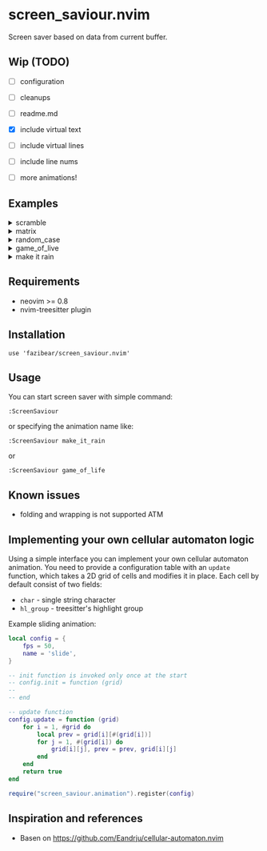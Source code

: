 # screen_saviour.nvim

Screen saver based on data from current buffer.

## Wip (TODO)
- [ ] configuration
- [ ] cleanups
- [ ] readme.md
- [X] include virtual text
- [ ] include virtual lines
- [ ] include line nums
- [ ] more animations!


## Examples

<details>
    <summary>
        scramble
    </summary>
    <a href="https://asciinema.org/a/628917" target="_blank">
        <img src="https://asciinema.org/a/628917.svg" />
    </a>
</details>

<details>
    <summary>
        matrix
    </summary>
    <a href="https://asciinema.org/a/628916" target="_blank">
        <img src="https://asciinema.org/a/628916.svg" />
    </a>
</details>

<details>
    <summary>
        random_case
    </summary>
    <a href="https://asciinema.org/a/628918" target="_blank">
        <img src="https://asciinema.org/a/628918.svg" />
    </a>
</details>

<details>
    <summary>
        game_of_live
    </summary>
    <a href="https://asciinema.org/a/628983" target="_blank">
        <img src="https://asciinema.org/a/628983.svg" />
    </a>
</details>

<details>
    <summary>
        make it rain
    </summary>
    <a href="https://asciinema.org/a/628984" target="_blank">
        <img src="https://asciinema.org/a/628984.svg" />
    </a>
</details>

## Requirements
- neovim >= 0.8
- nvim-treesitter plugin

## Installation
```
use 'fazibear/screen_saviour.nvim' 
```

## Usage
You can start screen saver with simple command:
``` 
:ScreenSaviour
```
or specifying the animation name like:
```
:ScreenSaviour make_it_rain
```
or
```
:ScreenSaviour game_of_life
```

## Known issues
- folding and wrapping is not supported ATM

## Implementing your own cellular automaton logic
Using a simple interface you can implement your own cellular automaton animation. You need to provide a configuration table with an `update` function, which takes a 2D grid of cells and modifies it in place. Each cell by default consist of two fields: 
- `char` - single string character
- `hl_group` - treesitter's highlight group

Example sliding animation:
```lua
local config = {
    fps = 50,
    name = 'slide',
}

-- init function is invoked only once at the start
-- config.init = function (grid)
--
-- end

-- update function
config.update = function (grid)
    for i = 1, #grid do
        local prev = grid[i][#(grid[i])]
        for j = 1, #(grid[i]) do
            grid[i][j], prev = prev, grid[i][j]
        end
    end
    return true
end

require("screen_saviour.animation").register(config)
```

## Inspiration and references
- Basen on https://github.com/Eandrju/cellular-automaton.nvim



